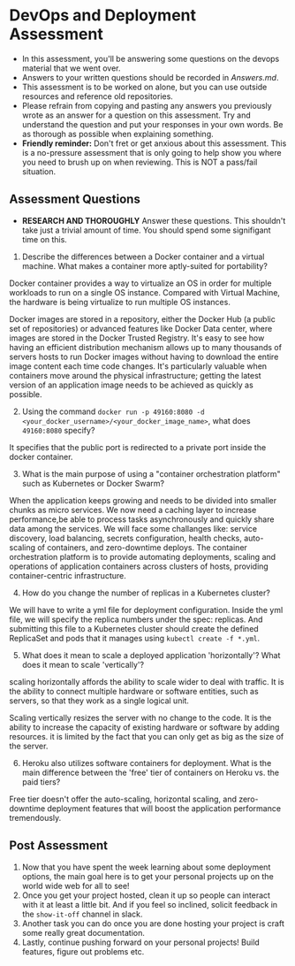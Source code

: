 # DevOps and Deployment Assessment

* In this assessment, you'll be answering some questions on the devops material that we went over.
* Answers to your written questions should be recorded in _Answers.md_.
* This assessment is to be worked on alone, but you can use outside resources and reference old repositories.
* Please refrain from copying and pasting any answers you previously wrote as an answer for a question on this assessment. Try and understand the question and put your responses in your own words. Be as thorough as possible when explaining something.
* **Friendly reminder:** Don't fret or get anxious about this assessment. This is a no-pressure assessment that is only going to help show you where you need to brush up on when reviewing. This is NOT a pass/fail situation.

## Assessment Questions

* **RESEARCH AND THOROUGHLY** Answer these questions. This shouldn't take just a trivial amount of time. You should spend some signifigant time on this.

1. Describe the differences between a Docker container and a virtual machine. What makes a container more aptly-suited for portability?

Docker container provides a way to virtualize an OS in order for multiple workloads to run on a single OS instance. Compared with Virtual Machine, the hardware is being virtualize to run multiple OS instances.

Docker images are stored in a repository, either the Docker Hub (a public set of repositories) or advanced features like Docker Data center, where images are stored in the Docker Trusted Registry. It's easy to see how having an efficient distribution mechanism allows up to many thousands of servers hosts to run Docker images without having to download the entire image content each time code changes. It's particularly valuable when containers move around the physical infrastructure; getting the latest version of an application image needs to be achieved as quickly as possible.

2. Using the command `docker run -p 49160:8080 -d <your_docker_username>/<your_docker_image_name>`, what does `49160:8080` specify?

It specifies that the public port is redirected to a private port inside the docker container.

3. What is the main purpose of using a "container orchestration platform" such as Kubernetes or Docker Swarm?

When the application keeps growing and needs to be divided into smaller chunks as micro services. We now need a caching layer to increase performance,be able to process tasks asynchronously and quickly share data among the services. We will face some challanges like: service discovery, load balancing, secrets configuration, health checks, auto-scaling of containers, and zero-downtime deploys. The container orchestration platform is to provide automating deployments, scaling and operations of application containers across clusters of hosts, providing container-centric infrastructure.

4. How do you change the number of replicas in a Kubernetes cluster?

We will have to write a yml file for deployment configuration. Inside the yml file, we will specify the replica numbers under the spec: replicas. And submitting this file to a Kubernetes cluster should create the defined ReplicaSet and pods that it manages using `kubectl create -f *.yml`.

5. What does it mean to scale a deployed application 'horizontally'? What does it mean to scale 'vertically'?

scaling horizontally affords the ability to scale wider to deal with traffic. It is the ability to connect multiple hardware or software entities, such as servers, so that they work as a single logical unit.

Scaling vertically resizes the server with no change to the code. It is the ability to increase the capacity of existing hardware or software by adding resources. it is limited by the fact that you can only get as big as the size of the server. 

6. Heroku also utilizes software containers for deployment. What is the main difference between the 'free' tier of containers on Heroku vs. the paid tiers?

 Free tier doesn't offer the auto-scaling, horizontal scaling, and zero-downtime deployment features that will boost the application performance tremendously.

## Post Assessment

1. Now that you have spent the week learning about some deployment options, the main goal here is to get your personal projects up on the world wide web for all to see!
2. Once you get your project hosted, clean it up so people can interact with it at least a little bit. And if you feel so inclined, solicit feedback in the `show-it-off` channel in slack.
3. Another task you can do once you are done hosting your project is craft some really great documentation.
4. Lastly, continue pushing forward on your personal projects! Build features, figure out problems etc.
